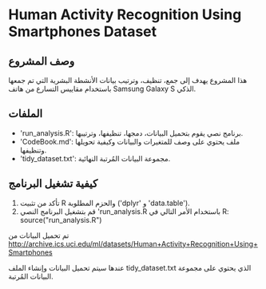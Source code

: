 # Human Activity Recognition Using Smartphones Dataset

## وصف المشروع

هذا المشروع يهدف إلى جمع، تنظيف، وترتيب بيانات الأنشطة البشرية التي تم جمعها باستخدام مقاييس التسارع من هاتف Samsung Galaxy S الذكي.

## الملفات

- 'run_analysis.R': برنامج نصي يقوم بتحميل البيانات، دمجها، تنظيفها، وترتيبها.
- 'CodeBook.md': ملف يحتوي على وصف للمتغيرات والبيانات وكيفية تحويلها وتنظيفها.
- 'tidy_dataset.txt': مجموعة البيانات المُرتبة النهائية.

## كيفية تشغيل البرنامج

1. تأكد من تثبيت R والحزم المطلوبة ('dplyr' و 'data.table').
2. قم بتشغيل البرنامج النصي 'run_analysis.R باستخدام الأمر التالي في R:
   source("run_analysis.R")

تم تحميل البيانات من http://archive.ics.uci.edu/ml/datasets/Human+Activity+Recognition+Using+Smartphones

عندها سيتم تحميل البيانات وإنشاء الملف tidy_dataset.txt الذي يحتوي على مجموعة البيانات المُرتبة.
